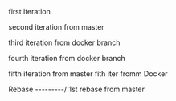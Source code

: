 first iteration

second iteration from master

third iteration from docker branch

fourth iteration from docker branch

fifth iteration from master
fith iter fromm Docker

Rebase
---------/
1st rebase from master
